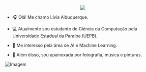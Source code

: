 <!--título-->
<div align="center">
  <a href="https://git.io/typing-svg">
    <img src="https://readme-typing-svg.demolab.com?font=Fira&size=18&duration=5000&pause=100&color=F7F7F7FF&center=true&vCenter=true&width=435&lines=Welcome!👋 " />
  </a>
</div>

<!-- Presentation -->
<p>

  - 🎧 Olá! Me chamo Lívia Albuquerque.
   
  - 💻 Atualmente sou estudante de Ciéncia da Computação pela Universidade Estadual da Paraíba (UEPB).
   
  - 🤖 Me interesso pela área de AI e Machine Learning.
    
  - 🌱 Além disso, sou apainoxada por fotografia, música e pinturas.
</p>

<!-- GIF -->
<p align="left">
  <img align="center" src="https://github.com/VariableBee/VariableBee/assets/77739311/4e9f41af-6b57-49a7-b15a-74322e96b4d7" alt="Imagem">
</p>



